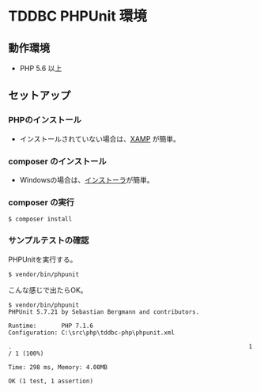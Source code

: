 # TDDBC PHPUnit 環境

## 動作環境

* PHP 5.6 以上

## セットアップ

### PHPのインストール
* インストールされていない場合は、[XAMP](https://www.apachefriends.org/jp/index.html) が簡単。

### composer のインストール
* Windowsの場合は、[インストーラ](https://getcomposer.org/download/)が簡単。

### composer の実行

```
$ composer install
```

### サンプルテストの確認
PHPUnitを実行する。

```
$ vendor/bin/phpunit
```

こんな感じで出たらOK。
```
$ vendor/bin/phpunit
PHPUnit 5.7.21 by Sebastian Bergmann and contributors.

Runtime:       PHP 7.1.6
Configuration: C:\src\php\tddbc-php\phpunit.xml

.                                                                   1 / 1 (100%)

Time: 298 ms, Memory: 4.00MB

OK (1 test, 1 assertion)
```


